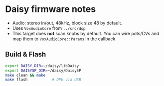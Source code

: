 # Daisy firmware notes

- Audio: stereo in/out, 48kHz, block size 48 by default.
- Uses `VoxAudioCore` from `../src/dsp`.
- This target does **not** scan knobs by default. You can wire pots/CVs and map them to `VoxAudioCore::Params` in the callback.

## Build & Flash
```bash
export DAISY_DIR=~/daisy/libDaisy
export DAISYSP_DIR=~/daisy/DaisySP
make clean && make
make flash           # DFU via USB
```
